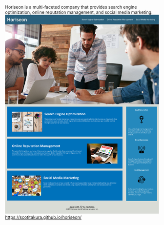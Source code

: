 Horiseon is a multi-faceted company that provides search engine optimization, online reputation management, and social media marketing.
![Horiseon web page](\assets\images\Horiseon-image.png "Horiseon-image")
https://scotitakura.github.io/horiseon/